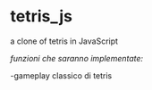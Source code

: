 # tetris_js
a clone of tetris in JavaScript

*funzioni che saranno implementate:*

-gameplay classico di tetris
